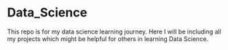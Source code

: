 # Data_Science
This repo is for my data science learning journey. Here I will be including all my projects which might be helpful for others in learning Data Science.
